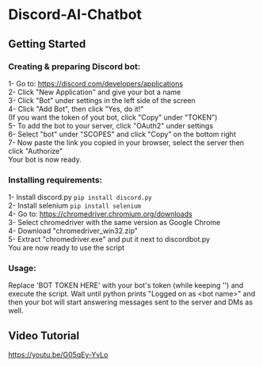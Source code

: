 # Discord-AI-Chatbot

## Getting Started

### Creating & preparing Discord bot:

1- Go to: https://discord.com/developers/applications  
2- Click "New Application" and give your bot a name  
3- Click "Bot" under settings in the left side of the screen  
4- Click "Add Bot", then click "Yes, do it!"  
(If you want the token of yout bot, click "Copy" under "TOKEN")  
5- To add the bot to your server, click "OAuth2" under settings  
6- Select "bot" under "SCOPES" and click "Copy" on the bottom right  
7- Now paste the link you copied in your browser, select the server then click "Authorize"  
Your bot is now ready.

### Installing requirements:
1- Install discord.py ```pip install discord.py```  
2- Install selenium ```pip install selenium```  
4- Go to: https://chromedriver.chromium.org/downloads  
3- Select chromedriver with the same version as Google Chrome  
4- Download "chromedriver_win32.zip"  
5- Extract "chromedriver.exe" and put it next to discordbot.py  
You are now ready to use the script  

### Usage:
Replace 'BOT TOKEN HERE' with your bot's token (while keeping '') and execute the script. Wait until python prints "Logged on as \<bot name\>" and then your bot will start answering messages sent to the server and DMs as well.

## Video Tutorial
https://youtu.be/G05qEy-YvLo
